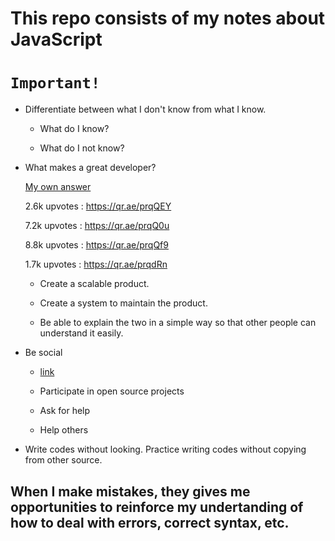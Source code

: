 # This repo consists of my notes about JavaScript

# `Important!`

- Differentiate between what I don't know from what I know.

  - What do I know?

  - What do I not know?

- What makes a great developer? 
  
  [My own answer](https://www.quora.com/What-is-the-best-way-to-become-a-great-programmer/answer/Jinsung-Kim-27)

  2.6k upvotes : https://qr.ae/prqQEY

  7.2k upvotes : https://qr.ae/prqQ0u

  8.8k upvotes : https://qr.ae/prqQf9

  1.7k upvotes : https://qr.ae/prqdRn


  - Create a scalable product.

  - Create a system to maintain the product.

  - Be able to explain the two in a simple way so that other people can understand it easily.

- Be social

  - [link](https://docs.github.com/en/get-started/quickstart/be-social#watch-a-project)

  - Participate in open source projects

  - Ask for help

  - Help others

- Write codes without looking. Practice writing codes without copying from other source.

## When I make mistakes, they gives me opportunities to reinforce my undertanding of how to deal with errors, correct syntax, etc.
